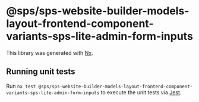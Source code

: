 # @sps/sps-website-builder-models-layout-frontend-component-variants-sps-lite-admin-form-inputs

This library was generated with [Nx](https://nx.dev).

## Running unit tests

Run `nx test @sps/sps-website-builder-models-layout-frontend-component-variants-sps-lite-admin-form-inputs` to execute the unit tests via [Jest](https://jestjs.io).
